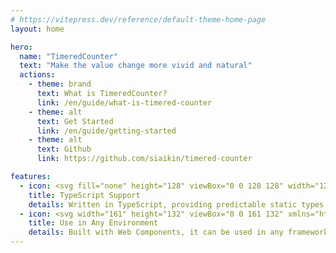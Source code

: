 ```yaml
---
# https://vitepress.dev/reference/default-theme-home-page
layout: home

hero:
  name: "TimeredCounter"
  text: "Make the value change more vivid and natural"
  actions:
    - theme: brand
      text: What is TimeredCounter?
      link: /en/guide/what-is-timered-counter
    - theme: alt
      text: Get Started
      link: /en/guide/getting-started
    - theme: alt
      text: Github
      link: https://github.com/siaikin/timered-counter

features:
  - icon: <svg fill="none" height="128" viewBox="0 0 128 128" width="128" xmlns="http://www.w3.org/2000/svg"><rect fill="#b8272c" height="128" rx="6" width="128"/><path clip-rule="evenodd" d="m74.2622 99.468v14.026c2.2724 1.168 4.9598 2.045 8.0625 2.629 3.1027.585 6.3728.877 9.8105.877 3.3503 0 6.533-.321 9.5478-.964 3.016-.643 5.659-1.702 7.932-3.178 2.272-1.476 4.071-3.404 5.397-5.786 1.325-2.381 1.988-5.325 1.988-8.8313 0-2.5421-.379-4.7701-1.136-6.6841-.758-1.9139-1.85-3.6159-3.278-5.1062-1.427-1.4902-3.139-2.827-5.134-4.0104-1.996-1.1834-4.246-2.3011-6.752-3.353-1.8352-.7597-3.4812-1.4975-4.9378-2.2134-1.4567-.7159-2.6948-1.4464-3.7144-2.1915-1.0197-.7452-1.8063-1.5341-2.3598-2.3669-.5535-.8327-.8303-1.7751-.8303-2.827 0-.9643.2476-1.8336.7429-2.6079s1.1945-1.4391 2.0976-1.9943c.9031-.5551 2.0101-.9861 3.3211-1.2929 1.311-.3069 2.7676-.4603 4.3699-.4603 1.1658 0 2.3958.0877 3.6928.263 1.296.1753 2.6.4456 3.911.8109 1.311.3652 2.585.8254 3.824 1.3806 1.238.5552 2.381 1.198 3.43 1.9285v-13.1051c-2.127-.8182-4.45-1.4245-6.97-1.819s-5.411-.5917-8.6744-.5917c-3.3211 0-6.4674.3579-9.439 1.0738-2.9715.7159-5.5862 1.8336-7.844 3.353-2.2578 1.5195-4.0422 3.4553-5.3531 5.8075-1.311 2.3522-1.9665 5.1646-1.9665 8.4373 0 4.1785 1.2017 7.7433 3.6052 10.6945 2.4035 2.9513 6.0523 5.4496 10.9466 7.495 1.9228.7889 3.7145 1.5633 5.375 2.323 1.6606.7597 3.0954 1.5486 4.3044 2.3668s2.1628 1.7094 2.8618 2.6736c.7.9643 1.049 2.06 1.049 3.2873 0 .9062-.218 1.7462-.655 2.5202s-1.1 1.446-1.9885 2.016c-.8886.57-1.9956 1.016-3.3212 1.337-1.3255.321-2.8768.482-4.6539.482-3.0299 0-6.0305-.533-9.0021-1.6-2.9715-1.066-5.7245-2.666-8.2591-4.799zm-23.5596-34.9136h18.2974v-11.5544h-51v11.5544h18.2079v51.4456h14.4947z" fill="#fff" fill-rule="evenodd"/></svg>
    title: TypeScript Support
    details: Written in TypeScript, providing predictable static types.
  - icon: <svg width="161" height="132" viewBox="0 0 161 132" xmlns="http://www.w3.org/2000/svg"><defs><linearGradient x1="0%" y1="50%" y2="50%" id="a"><stop stop-color="#2A3B8F" offset="0%"/><stop stop-color="#29ABE2" offset="100%"/></linearGradient><linearGradient x1="100%" y1="50%" x2="0%" y2="50%" id="c"><stop stop-color="#B4D44E" offset="0%"/><stop stop-color="#E7F716" offset="100%"/></linearGradient></defs><g fill="none" fill-rule="evenodd"><path fill="#166DA5" d="M160.6 65.9l-17.4 29.3-24.4-29.7 24.4-28.9z"/><path fill="#8FDB69" d="M141.3 100.2l-26.5-31.7-15.9 26.6 24.7 36.1z"/><path fill="#166DA5" d="M141 31.4l-26.2 31.8-15.9-26.6L123.6.9z"/><path fill="url(#a)" opacity=".95" d="M61.1 31.4H141L123.4.7H78.7z M114.8 63.3H159l-15.9-26.8H98.8"/><path fill="url(#c)" opacity=".95" d="M141.3 100.3H61l17.6 30.5h45z M114.8 68.4H159l-15.9 26.8H98.8"/><path fill="#010101" d="M78.6 130.8L41 65.8 79.1.8H37.9L.4 65.8l37.5 65z"/></g></svg>
    title: Use in Any Environment
    details: Built with Web Components, it can be used in any framework. Of course, it can also be used directly in HTML.
---
```

